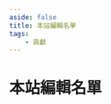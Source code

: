 ```yaml
---
aside: false
title: 本站編輯名單
tags:
    - 貢獻
---
```

<script setup>
import { VPTeamMembers } from 'vitepress/theme'

const members = [
  {
    avatar: 'https://avatars.githubusercontent.com/u/27627468?v=4',
    name: 'canaria3406',
    title: '蓮之空校狗',
    links: [
      { icon: 'github', link: 'https://github.com/canaria3406' },
      { icon: 'discord', link: 'https://discord.com/users/242927802557399040' }
    ]
  },
  {
    avatar: 'https://avatars.githubusercontent.com/u/87636172',
    name: 'kevinwei1029',
    title: '楠木燈的狗',
    links: [
      { icon: 'github', link: 'https://kevinwei1029.github.io' },
    ],
  },
  {
    avatar: 'https://avatars.githubusercontent.com/u/45678482',
    name: 'nickchen120235',
    title: '可憐聲優廚',
    links: [
      { icon: 'github', link: 'https://github.com/nickchen120235' },
      { icon: 'discord', link: 'https://discord.com/users/381694073565609987' },
      { icon: 'twitter', link: 'https://x.com/Nickche63208056' },
    ],
  },
  {
    avatar: 'https://avatars.githubusercontent.com/u/62000156',
    name: 'Mr-Smilin',
    title: 'Creator',
    links: [
      { icon: 'github', link: 'https://github.com/Mr-Smilin' },
    ],
  },
  {
    avatar: 'https://avatars.githubusercontent.com/u/41343762',
    name: 'pon50895',
    title: 'Creator',
    links: [
      { icon: 'github', link: 'https://github.com/pon50895' },
    ],
  },
  {
    avatar: 'https://avatars.githubusercontent.com/u/174360710',
    name: 'jeff5252882',
    title: 'Creator',
    links: [
      { icon: 'github', link: 'https://github.com/jeff5252882' },
    ],
  },
]
</script>

# 本站編輯名單

<VPTeamMembers size="small" :members="members" />